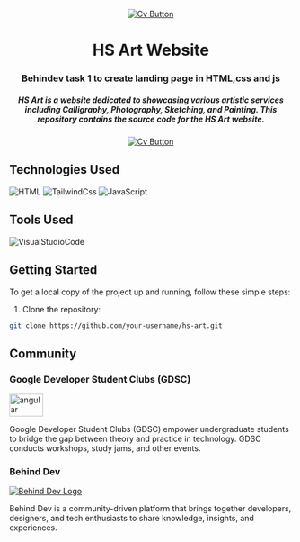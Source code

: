 <p  align="center"><a  href="https://hirashahzadz.github.io/HS-Art-Website/">
    <img src="https://cdn-icons-png.flaticon.com/128/3528/3528221.png" alt="Cv Button">
</a>
</p>
<h1 align="center">HS Art Website</h1>
<h3 align="center">Behindev task 1 to create landing page in HTML,css and js</h3>
<h5 align="center">HS Art is a website dedicated to showcasing various artistic services including Calligraphy, Photography, Sketching, and Painting. This repository contains the source code for the HS Art website.</h5>
<p  align="center"><a  href="https://hirashahzadz.github.io/HS-Art-Website/">
    <img src="https://img.shields.io/badge/-Clich%20Here%20to%20See%20Website-<COLOR>?style=flat-square&logo=appveyor&logoColor=white" alt="Cv Button">
</a>
</p>

## Technologies Used

![HTML](https://img.shields.io/badge/html5-%23E34F26.svg?style=for-the-badge&logo=html5&logoColor=white)
![TailwindCss](https://img.shields.io/badge/Tailwind%20Css-ffd351?style=for-the-badge&logo=tailwind&logoColor=white&color=blue)
![JavaScript](https://img.shields.io/badge/javascript-%23323330.svg?style=for-the-badge&logo=javascript&logoColor=%23F7DF1E)

## Tools Used

![VisualStudioCode](https://img.shields.io/badge/Visual%20Studio%20Code-ffd351?style=for-the-badge&logo=tailwind&logoColor=white&color=blue)

## Getting Started

To get a local copy of the project up and running, follow these simple steps:

1. Clone the repository:

```bash
git clone https://github.com/your-username/hs-art.git
```

## Community

### Google Developer Student Clubs (GDSC)

<img src="https://seeklogo.com/images/G/google-developers-logo-F8BF3155AC-seeklogo.com.png" alt="angular" width="60" height="40"/> 

Google Developer Student Clubs (GDSC) empower undergraduate students to bridge the gap between theory and practice in technology. GDSC conducts workshops, study jams, and other events.

### Behind Dev

[![Behind Dev Logo](https://www.behindev.com/img/logo.png)](https://www.behindev.com)

Behind Dev is a community-driven platform that brings together developers, designers, and tech enthusiasts to share knowledge, insights, and experiences.
